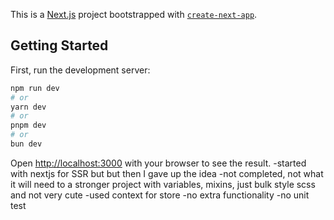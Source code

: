 This is a [Next.js](https://nextjs.org) project bootstrapped with [`create-next-app`](https://nextjs.org/docs/app/api-reference/cli/create-next-app).

## Getting Started

First, run the development server:

```bash
npm run dev
# or
yarn dev
# or
pnpm dev
# or
bun dev
```

Open [http://localhost:3000](http://localhost:3000) with your browser to see the result.
-started with nextjs for SSR but but then I gave up the idea
-not completed, not what it will need to a stronger project with variables, mixins, just bulk style scss and not very cute
-used context for store 
-no extra functionality
-no unit test
